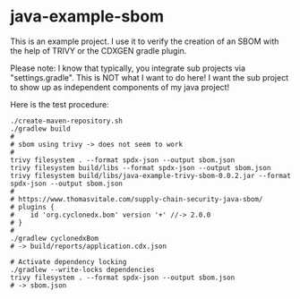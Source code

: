 java-example-sbom
=======================

This is an example project.
I use it to verify the creation
of an SBOM with the help of TRIVY
or the CDXGEN gradle plugin.

Please note: I know that typically,
you integrate sub projects via "settings.gradle".
This is NOT what I want to do here!
I want the sub project to show up as
independent components of my java project!

Here is the test procedure:

```
./create-maven-repository.sh
./gradlew build
#
# sbom using trivy -> does not seem to work
#
trivy filesystem . --format spdx-json --output sbom.json
trivy filesystem build/libs --format spdx-json --output sbom.json
trivy filesystem build/libs/java-example-trivy-sbom-0.0.2.jar --format spdx-json --output sbom.json
#
# https://www.thomasvitale.com/supply-chain-security-java-sbom/
# plugins {
#    id 'org.cyclonedx.bom' version '+' //-> 2.0.0
# }
#
./gradlew cyclonedxBom
# -> build/reports/application.cdx.json

# Activate dependency locking
./gradlew --write-locks dependencies
trivy filesystem . --format spdx-json --output sbom.json
# -> sbom.json
```
